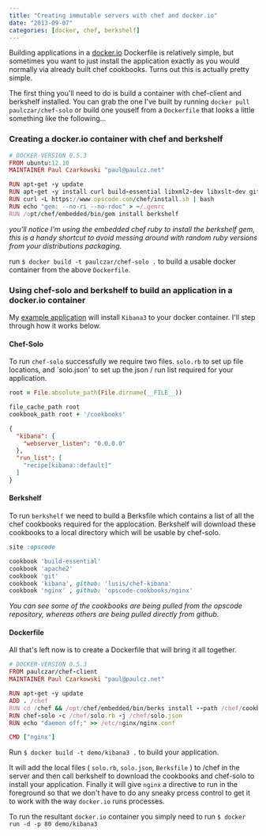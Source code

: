 ```yaml
---
title: "Creating immutable servers with chef and docker.io"
date: "2013-09-07"
categories: [docker, chef, berkshelf]
---
```


Building applications in a [docker.io](http://docker.io) Dockerfile is relatively simple,  but sometimes you want to just install the application exactly as you would normally via already built chef cookbooks.   Turns out this is actually pretty simple.


The first thing you'll need to do is build a container with chef-client and berkshelf installed.   You can grab the one I've built by running `docker pull paulczar/chef-solo` or build one youself from a `Dockerfile` that looks a little something like the following...

<!--more-->

### Creating a docker.io container with chef and berkshelf ###

``` ruby Dockerfile
# DOCKER-VERSION 0.5.3
FROM ubuntu:12.10
MAINTAINER Paul Czarkowski "paul@paulcz.net"

RUN apt-get -y update
RUN apt-get -y install curl build-essential libxml2-dev libxslt-dev git
RUN curl -L https://www.opscode.com/chef/install.sh | bash
RUN echo "gem: --no-ri --no-rdoc" > ~/.gemrc
RUN /opt/chef/embedded/bin/gem install berkshelf
```

_you'll notice I'm using the embedded chef ruby to install the berkshelf gem,  this is a handy shortcut to avoid messing around with random ruby versions from your distributions packaging._

run `$ docker build -t paulczar/chef-solo .` to build a usable docker container from the above `Dockerfile`.

### Using chef-solo and berkshelf to build an application in a docker.io container ###

My [example application](https://github.com/paulczar/docker-chef-solo) will install `Kibana3` to your docker container.   I'll step through how it works below.

#### Chef-Solo ####

To run `chef-solo` successfully we require two files.   `solo.rb` to set up file locations, and `solo.json' to set up the json / run list required for your application.

``` ruby chef.rb
root = File.absolute_path(File.dirname(__FILE__))

file_cache_path root
cookbook_path root + '/cookbooks'
```

``` json chef.json
{
  "kibana": {
    "webserver_listen": "0.0.0.0"
  },
  "run_list": [
    "recipe[kibana::default]"
  ]
} 
```

#### Berkshelf ####

To run `berkshelf` we need to build a Berksfile which contains a list of all the chef cookbooks required for the applocation.   Berkshelf will download these cookbooks to a local directory which will be usable by chef-solo.

``` ruby Berksfile
site :opscode

cookbook 'build-essential'
cookbook 'apache2'
cookbook 'git'
cookbook 'kibana', github: 'lusis/chef-kibana'
cookbook 'nginx' , github: 'opscode-cookbooks/nginx'
```

_You can see some of the cookbooks are being pulled from the opscode repository,  whereas others are being pulled directly from github._

#### Dockerfile ####

All that's left now is to create a Dockerfile that will bring it all together.

``` ruby Dockerfile
# DOCKER-VERSION 0.5.3
FROM paulczar/chef-client
MAINTAINER Paul Czarkowski "paul@paulcz.net"

RUN apt-get -y update
ADD . /chef
RUN cd /chef && /opt/chef/embedded/bin/berks install --path /chef/cookbooks
RUN chef-solo -c /chef/solo.rb -j /chef/solo.json
RUN echo "daemon off;" >> /etc/nginx/nginx.conf

CMD ["nginx"]
```

Run `$ docker build -t demo/kibana3 .` to build your application.

It will add the local files ( `solo.rb`, `solo.json`, `Berksfile` ) to /chef in the server and then call berkshelf to download the cookbooks and chef-solo to install your application.   Finally it will give `nginx` a directive to run in the foreground so that we don't have to do any sneaky prcess control to get it to work with the way `docker.io` runs processes.

To run the resultant `docker.io` container you simply need to run `$ docker run -d -p 80 demo/kibana3`

